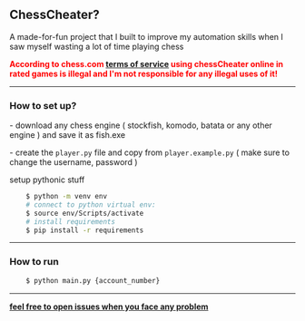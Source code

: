 <h2>ChessCheater?</h2>

<p> A made-for-fun project that I built to improve my automation skills when I saw myself wasting a lot of time playing chess </p>

<b><p style="color: red;">According to chess.com <a href="https://www.chess.com/legal/user-agreement">terms of service</a> using chessCheater online in rated games is illegal and I'm not responsible for any illegal uses of it!</p></b>

<hr>

<h3> How to set up? </h3>

<p>
    - download any chess engine ( stockfish, komodo, batata or any other engine ) and save it as fish.exe
</p>

<p>
    - create the <code>player.py</code> file and copy from <code>player.example.py</code> ( make sure to change the username, password )
</p>

<p> setup pythonic stuff</p>

```bash
    $ python -m venv env
    # connect to python virtual env:
    $ source env/Scripts/activate
    # install requirements
    $ pip install -r requirements
```

<hr>

<h3> How to run </h3>

```bash
    $ python main.py {account_number}
```

<hr>

<b><u> feel free to open issues when you face any problem </b></u>

